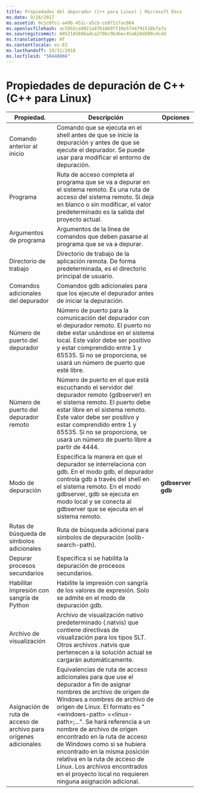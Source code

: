 ```yaml
---
title: Propiedades del depurador (C++ para Linux) | Microsoft Docs
ms.date: 9/26/2017
ms.assetid: 0c1c0fcc-a49b-451c-a5cb-ce9711fac064
ms.openlocfilehash: ac5992ca9921a87616b9ff10e5744791510b7a7a
ms.sourcegitcommit: 6052185696adca270bc9bdbec45a626dd89cdcdd
ms.translationtype: HT
ms.contentlocale: es-ES
ms.lasthandoff: 10/31/2018
ms.locfileid: "50448066"
---
```

# <a name="c-debugging-properties-linux-c"></a>Propiedades de depuración de C++ (C++ para Linux)

Propiedad. | Descripción | Opciones
--- | ---| ---
Comando anterior al inicio | Comando que se ejecuta en el shell antes de que se inicie la depuración y antes de que se ejecute el depurador. Se puede usar para modificar el entorno de depuración.
Programa | Ruta de acceso completa al programa que se va a depurar en el sistema remoto. Es una ruta de acceso del sistema remoto. Si deja en blanco o sin modificar, el valor predeterminado es la salida del proyecto actual.
Argumentos de programa | Argumentos de la línea de comandos que deben pasarse al programa que se va a depurar.
Directorio de trabajo | Directorio de trabajo de la aplicación remota. De forma predeterminada, es el directorio principal de usuario.
Comandos adicionales del depurador | Comandos gdb adicionales para que los ejecute el depurador antes de iniciar la depuración.
Número de puerto del depurador | Número de puerto para la comunicación del depurador con el depurador remoto. El puerto no debe estar usándose en el sistema local. Este valor debe ser positivo y estar comprendido entre 1 y 65535. Si no se proporciona, se usará un número de puerto que esté libre.
Número de puerto del depurador remoto | Número de puerto en el que está escuchando el servidor del depurador remoto (gdbserver) en el sistema remoto. El puerto debe estar libre en el sistema remoto. Este valor debe ser positivo y estar comprendido entre 1 y 65535. Si no se proporciona, se usará un número de puerto libre a partir de 4444.
Modo de depuración | Especifica la manera en que el depurador se interrelaciona con gdb. En el modo gdb, el depurador controla gdb a través del shell en el sistema remoto. En el modo gdbserver, gdb se ejecuta en modo local y se conecta al gdbserver que se ejecuta en el sistema remoto. | **gdbserver**<br>**gdb**<br>
Rutas de búsqueda de símbolos adicionales | Ruta de búsqueda adicional para símbolos de depuración (solib-search-path).
Depurar procesos secundarios | Especifica si se habilita la depuración de procesos secundarios.
Habilitar impresión con sangría de Python | Habilite la impresión con sangría de los valores de expresión. Solo se admite en el modo de depuración gdb.
Archivo de visualización | Archivo de visualización nativo predeterminado (.natvis) que contiene directivas de visualización para los tipos SLT. Otros archivos .natvis que pertenecen a la solución actual se cargarán automáticamente.
Asignación de ruta de acceso de archivo para orígenes adicionales | Equivalencias de ruta de acceso adicionales para que use el depurador a fin de asignar nombres de archivo de origen de Windows a nombres de archivo de origen de Linux. El formato es "\<windows-path> =\<linux-path>;...". Se hará referencia a un nombre de archivo de origen encontrado en la ruta de acceso de Windows como si se hubiera encontrado en la misma posición relativa en la ruta de acceso de Linux. Los archivos encontrados en el proyecto local no requieren ninguna asignación adicional.
